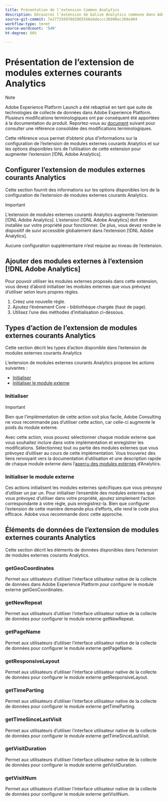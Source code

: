 ```yaml
---
title: Présentation de l’extension Common Analytics
description: Découvrez l’extension de balise Analytics commune dans Adobe Experience Platform.
source-git-commit: 7e27735697882065566ebdeccc36998ec368e404
workflow-type: tm+mt
source-wordcount: '549'
ht-degree: 66%

---
```


# Présentation de l’extension de modules externes courants Analytics

>[!NOTE]
>
>Adobe Experience Platform Launch a été rebaptisé en tant que suite de technologies de collecte de données dans Adobe Experience Platform. Plusieurs modifications terminologiques ont par conséquent été apportées à la documentation du produit. Reportez-vous au [document](../../../term-updates.md) suivant pour consulter une référence consolidée des modifications terminologiques.

Cette référence vous permet d’obtenir plus d’informations sur la configuration de l’extension de modules externes courants Analytics et sur les options disponibles lors de l’utilisation de cette extension pour augmenter l’extension [!DNL Adobe Analytics].

## Configurer l’extension de modules externes courants Analytics

Cette section fournit des informations sur les options disponibles lors de la configuration de l’extension de modules externes courants Analytics.

>[!IMPORTANT]
>
>L’extension de modules externes courants Analytics augmente l’extension [!DNL Adobe Analytics]. L’extension [!DNL Adobe Analytics] doit être installée sur votre propriété pour fonctionner. De plus, vous devez rendre le dispositif de suivi accessible globalement dans l’extension [!DNL Adobe Analytics].

Aucune configuration supplémentaire n’est requise au niveau de l’extension.

## Ajouter des modules externes à l’extension [!DNL Adobe Analytics]

Pour pouvoir utiliser les modules externes proposés dans cette extension, vous devez d’abord initialiser les modules externes que vous prévoyez d’utiliser selon leurs propres règles.

1. Créez une nouvelle règle.
1. Ajoutez l’événement Core - bibliothèque chargée (haut de page).
1. Utilisez l’une des méthodes d’initialisation ci-dessous.

## Types d’action de l’extension de modules externes courants Analytics

Cette section décrit les types d’action disponible dans l’extension de modules externes courants Analytics

L’extension de modules externes courants Analytics propose les actions suivantes :

* [Initialiser](#initialize)
* [Initialiser le module externe](#initialize-plugin)

### Initialiser

>[!IMPORTANT]
>
>Bien que l’implémentation de cette action soit plus facile, Adobe Consulting ne vous recommande pas d’utiliser cette action, car celle-ci augmente le poids du module externe.

Avec cette action, vous pouvez sélectionner chaque module externe que vous souhaitez inclure dans votre implémentation et enregistrer les modifications. Sélectionnez tout ou partie des modules externes que vous prévoyez d’utiliser au cours de cette implémentation. Vous trouverez des liens renvoyant vers la documentation d’utilisation et une description rapide de chaque module externe dans l’[aperçu des modules externes](https://experienceleague.adobe.com/docs/analytics/implementation/vars/plugins/impl-plugins.html?lang=fr) d’Analytics.

### Initialiser le module externe

Ces actions initialisent les modules externes spécifiques que vous prévoyez d’utiliser un par un. Pour initialiser l’ensemble des modules externes que vous prévoyez d’utiliser dans votre propriété, ajoutez simplement l’action correspondante à votre règle, puis enregistrez-la. Bien que configurer l’extension de cette manière demande plus d’efforts, elle rend le code plus efficace. Adobe vous recommande donc cette approche.

## Éléments de données de l’extension de modules externes courants Analytics

Cette section décrit les éléments de données disponibles dans l’extension de modules externes courants Analytics.

### getGeoCoordinates

Permet aux utilisateurs d’utiliser l’interface utilisateur native de la collecte de données dans Adobe Experience Platform pour configurer le module externe getGeoCoordinates.

### getNewRepeat

Permet aux utilisateurs d’utiliser l’interface utilisateur native de la collecte de données pour configurer le module externe getNewRepeat.

### getPageName

Permet aux utilisateurs d’utiliser l’interface utilisateur native de la collecte de données pour configurer le module externe getPageName.

### getResponsiveLayout

Permet aux utilisateurs d’utiliser l’interface utilisateur native de la collecte de données pour configurer le module externe getResponsiveLayout.

### getTimeParting

Permet aux utilisateurs d’utiliser l’interface utilisateur native de la collecte de données pour configurer le module externe getTimeParting.

### getTimeSinceLastVisit

Permet aux utilisateurs d’utiliser l’interface utilisateur native de la collecte de données pour configurer le module externe getTimeSinceLastVisit.

### getVisitDuration

Permet aux utilisateurs d’utiliser l’interface utilisateur native de la collecte de données pour configurer le module externe getVisitDuration.

### getVisitNum

Permet aux utilisateurs d’utiliser l’interface utilisateur native de la collecte de données pour configurer le module externe getVisitNum.
